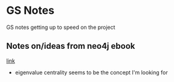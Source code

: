 # GS Notes
GS notes getting up to speed on the project

## Notes on/ideas from neo4j ebook
[link](https://neo4j.com/whitepapers/graph-algorithms-neo4j-ebook/)

- eigenvalue centrality seems to be the concept I'm looking for

